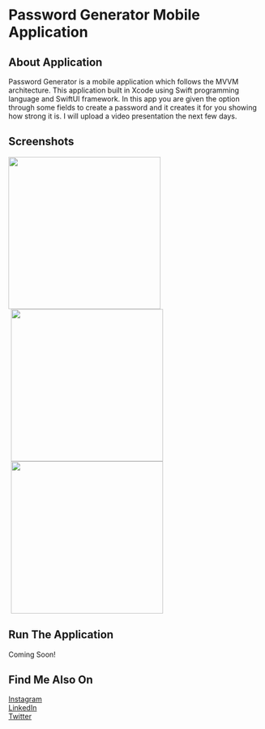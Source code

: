 # Password Generator Mobile Application


## About Application
Password Generator is a mobile application which follows the MVVM architecture. This application built in Xcode using Swift programming language and SwiftUI framework. In this app you are given the option through some fields to create a password and it creates it for you showing how strong it is. I will upload a video presentation the next few days.

## Screenshots

<div>
  <img height= 300em src= "https://github.com/nicktheodoridisiOS/PasswordGenerator/assets/122683142/2bf7d6c7-7edc-444a-bbd6-dd047aebeb4e">
  <img hspace= 5 height= 300em src= "https://github.com/nicktheodoridisiOS/PasswordGenerator/assets/122683142/9fb4b777-7b00-47a7-bfe8-b9c3092e1c46">
  <img hspace= 5 height= 300em src= "https://github.com/nicktheodoridisiOS/PasswordGenerator/assets/122683142/cbe10ba6-3310-4c7d-b23b-7f4a40328975">
</div>

## Run The Application

Coming Soon!

## Find Me Also On
<a href="https://www.instagram.com/nickmadethisone/" target="_blank">Instagram</a> <br>
<a href="https://www.linkedin.com/in/nick-theodoridis-75097a266/" target="_blank">LinkedIn</a> <br>
<a href="https://twitter.com/nickiOSDev" target="_blank">Twitter</a>
